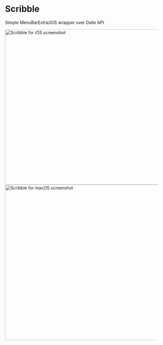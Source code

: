 # Scribble
Simple MenuBarExtra/iOS wrapper over Dalle API

<img width="510" alt="Scribble for iOS screenshot" src="https://blob.sh/scribble_ios.png">
<img width="510" alt="Scribble for macOS screenshot" src="https://blob.sh/32194c.png">
